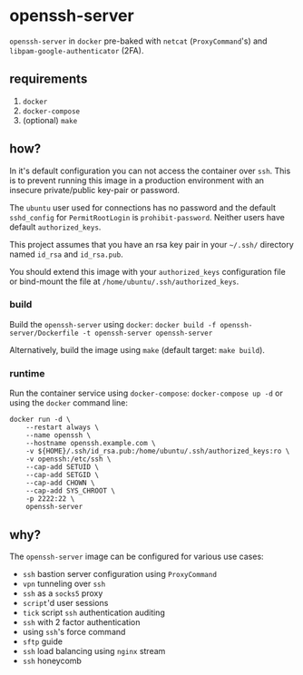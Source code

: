 # openssh-server

`openssh-server` in `docker` pre-baked with `netcat` (`ProxyCommand`'s) and `libpam-google-authenticator` (2FA).

## requirements

1. `docker`
2. `docker-compose`
3. (optional) `make`

## how?

In it's default configuration you can not access the container over `ssh`. This is to prevent running this image in a production environment with an insecure private/public key-pair or password.

The `ubuntu` user used for connections has no password and the default `sshd_config` for `PermitRootLogin` is `prohibit-password`. Neither users have default `authorized_keys`.

This project assumes that you have an rsa key pair in your `~/.ssh/` directory named `id_rsa` and `id_rsa.pub`.

You should extend this image with your `authorized_keys` configuration file or bind-mount the file at `/home/ubuntu/.ssh/authorized_keys`.

### build

Build the `openssh-server` using `docker`: `docker build -f openssh-server/Dockerfile -t openssh-server openssh-server`

Alternatively, build the image using `make` (default target: `make build`).

### runtime

Run the container service using `docker-compose`: `docker-compose up -d` or using the `docker` command line:
```
docker run -d \
    --restart always \
    --name openssh \
    --hostname openssh.example.com \
    -v ${HOME}/.ssh/id_rsa.pub:/home/ubuntu/.ssh/authorized_keys:ro \
    -v openssh:/etc/ssh \
    --cap-add SETUID \
    --cap-add SETGID \
    --cap-add CHOWN \
    --cap-add SYS_CHROOT \
    -p 2222:22 \
    openssh-server
```

## why?

The `openssh-server` image can be configured for various use cases:
- `ssh` bastion server configuration using `ProxyCommand`
- `vpn` tunneling over `ssh`
- `ssh` as a `socks5` proxy
- `script`'d user sessions
- `tick` script `ssh` authentication auditing
- `ssh` with 2 factor authentication
- using `ssh`'s force command
- `sftp` guide
- `ssh` load balancing using `nginx` stream
- `ssh` honeycomb
